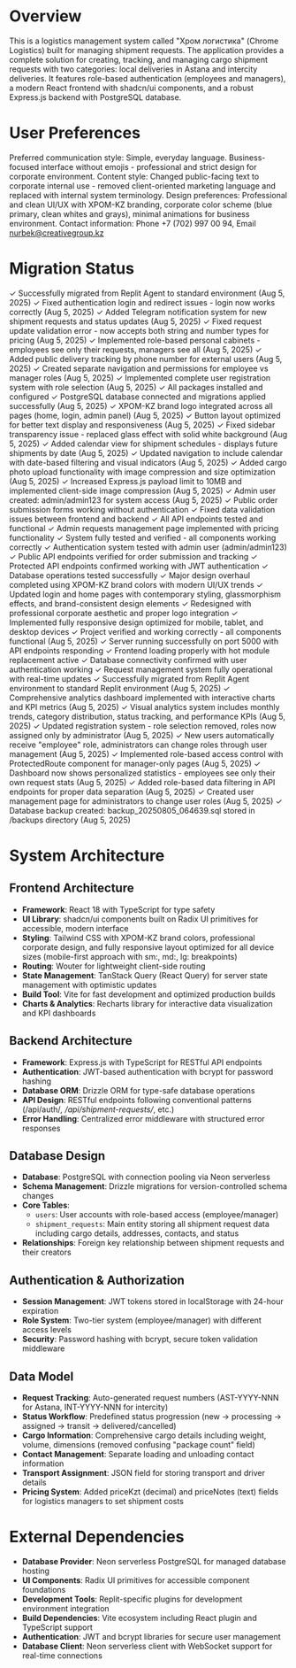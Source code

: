 # Overview

This is a logistics management system called "Хром логистика" (Chrome Logistics) built for managing shipment requests. The application provides a complete solution for creating, tracking, and managing cargo shipment requests with two categories: local deliveries in Astana and intercity deliveries. It features role-based authentication (employees and managers), a modern React frontend with shadcn/ui components, and a robust Express.js backend with PostgreSQL database.

# User Preferences

Preferred communication style: Simple, everyday language. Business-focused interface without emojis - professional and strict design for corporate environment.
Content style: Changed public-facing text to corporate internal use - removed client-oriented marketing language and replaced with internal system terminology.
Design preferences: Professional and clean UI/UX with ХРОМ-KZ branding, corporate color scheme (blue primary, clean whites and grays), minimal animations for business environment.
Contact information: Phone +7 (702) 997 00 94, Email nurbek@creativegroup.kz

# Migration Status
✓ Successfully migrated from Replit Agent to standard environment (Aug 5, 2025)
✓ Fixed authentication login and redirect issues - login now works correctly (Aug 5, 2025)
✓ Added Telegram notification system for new shipment requests and status updates (Aug 5, 2025)
✓ Fixed request update validation error - now accepts both string and number types for pricing (Aug 5, 2025)
✓ Implemented role-based personal cabinets - employees see only their requests, managers see all (Aug 5, 2025)
✓ Added public delivery tracking by phone number for external users (Aug 5, 2025)
✓ Created separate navigation and permissions for employee vs manager roles (Aug 5, 2025)
✓ Implemented complete user registration system with role selection (Aug 5, 2025)
✓ All packages installed and configured
✓ PostgreSQL database connected and migrations applied successfully (Aug 5, 2025)
✓ ХРОМ-KZ brand logo integrated across all pages (home, login, admin panel) (Aug 5, 2025)
✓ Button layout optimized for better text display and responsiveness (Aug 5, 2025)
✓ Fixed sidebar transparency issue - replaced glass effect with solid white background (Aug 5, 2025)
✓ Added calendar view for shipment schedules - displays future shipments by date (Aug 5, 2025)
✓ Updated navigation to include calendar with date-based filtering and visual indicators (Aug 5, 2025)
✓ Added cargo photo upload functionality with image compression and size optimization (Aug 5, 2025)
✓ Increased Express.js payload limit to 10MB and implemented client-side image compression (Aug 5, 2025)
✓ Admin user created: admin/admin123 for system access (Aug 5, 2025)
✓ Public order submission forms working without authentication
✓ Fixed data validation issues between frontend and backend
✓ All API endpoints tested and functional
✓ Admin requests management page implemented with pricing functionality
✓ System fully tested and verified - all components working correctly
✓ Authentication system tested with admin user (admin/admin123)
✓ Public API endpoints verified for order submission and tracking
✓ Protected API endpoints confirmed working with JWT authentication
✓ Database operations tested successfully
✓ Major design overhaul completed using ХРОМ-KZ brand colors with modern UI/UX trends
✓ Updated login and home pages with contemporary styling, glassmorphism effects, and brand-consistent design elements
✓ Redesigned with professional corporate aesthetic and proper logo integration
✓ Implemented fully responsive design optimized for mobile, tablet, and desktop devices
✓ Project verified and working correctly - all components functional (Aug 5, 2025)
✓ Server running successfully on port 5000 with API endpoints responding
✓ Frontend loading properly with hot module replacement active
✓ Database connectivity confirmed with user authentication working
✓ Request management system fully operational with real-time updates
✓ Successfully migrated from Replit Agent environment to standard Replit environment (Aug 5, 2025)
✓ Comprehensive analytics dashboard implemented with interactive charts and KPI metrics (Aug 5, 2025)
✓ Visual analytics system includes monthly trends, category distribution, status tracking, and performance KPIs (Aug 5, 2025)
✓ Updated registration system - role selection removed, roles now assigned only by administrator (Aug 5, 2025)
✓ New users automatically receive "employee" role, administrators can change roles through user management (Aug 5, 2025)
✓ Implemented role-based access control with ProtectedRoute component for manager-only pages (Aug 5, 2025)
✓ Dashboard now shows personalized statistics - employees see only their own request stats (Aug 5, 2025)
✓ Added role-based data filtering in API endpoints for proper data separation (Aug 5, 2025)
✓ Created user management page for administrators to change user roles (Aug 5, 2025)
✓ Database backup created: backup_20250805_064639.sql stored in /backups directory (Aug 5, 2025)

# System Architecture

## Frontend Architecture
- **Framework**: React 18 with TypeScript for type safety
- **UI Library**: shadcn/ui components built on Radix UI primitives for accessible, modern interface
- **Styling**: Tailwind CSS with ХРОМ-KZ brand colors, professional corporate design, and fully responsive layout optimized for all device sizes (mobile-first approach with sm:, md:, lg: breakpoints)
- **Routing**: Wouter for lightweight client-side routing
- **State Management**: TanStack Query (React Query) for server state management with optimistic updates
- **Build Tool**: Vite for fast development and optimized production builds
- **Charts & Analytics**: Recharts library for interactive data visualization and KPI dashboards

## Backend Architecture
- **Framework**: Express.js with TypeScript for RESTful API endpoints
- **Authentication**: JWT-based authentication with bcrypt for password hashing
- **Database ORM**: Drizzle ORM for type-safe database operations
- **API Design**: RESTful endpoints following conventional patterns (/api/auth/*, /api/shipment-requests/*, etc.)
- **Error Handling**: Centralized error middleware with structured error responses

## Database Design
- **Database**: PostgreSQL with connection pooling via Neon serverless
- **Schema Management**: Drizzle migrations for version-controlled schema changes
- **Core Tables**:
  - `users`: User accounts with role-based access (employee/manager)
  - `shipment_requests`: Main entity storing all shipment request data including cargo details, addresses, contacts, and status
- **Relationships**: Foreign key relationship between shipment requests and their creators

## Authentication & Authorization
- **Session Management**: JWT tokens stored in localStorage with 24-hour expiration
- **Role System**: Two-tier system (employee/manager) with different access levels
- **Security**: Password hashing with bcrypt, secure token validation middleware

## Data Model
- **Request Tracking**: Auto-generated request numbers (AST-YYYY-NNN for Astana, INT-YYYY-NNN for intercity)
- **Status Workflow**: Predefined status progression (new → processing → assigned → transit → delivered/cancelled)
- **Cargo Information**: Comprehensive cargo details including weight, volume, dimensions (removed confusing "package count" field)
- **Contact Management**: Separate loading and unloading contact information
- **Transport Assignment**: JSON field for storing transport and driver details
- **Pricing System**: Added priceKzt (decimal) and priceNotes (text) fields for logistics managers to set shipment costs

# External Dependencies

- **Database Provider**: Neon serverless PostgreSQL for managed database hosting
- **UI Components**: Radix UI primitives for accessible component foundations
- **Development Tools**: Replit-specific plugins for development environment integration
- **Build Dependencies**: Vite ecosystem including React plugin and TypeScript support
- **Authentication**: JWT and bcrypt libraries for secure user management
- **Database Client**: Neon serverless client with WebSocket support for real-time connections